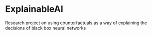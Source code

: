 # ExplainableAI
Research project on using counterfactuals as a way of explaining the decisions of black box neural networks
